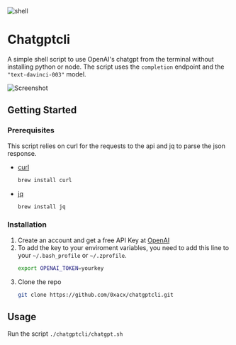 ![shell](https://user-images.githubusercontent.com/99351112/207697723-a3fabc0b-f067-4f83-96fd-1f7225a0bb38.svg)

# Chatgptcli

A simple shell script to use OpenAI's chatgpt from the terminal without installing python or node.
The script uses the `completion` endpoint and the `"text-davinci-003"` model.

![Screenshot](https://user-images.githubusercontent.com/99351112/207676114-3d2c934f-68a7-40cc-b113-df9c4e8f25c7.png)

## Getting Started

### Prerequisites

This script relies on curl for the requests to the api and jq to parse the json response.

* [curl](https://www.curl.se)
  ```sh
  brew install curl
  ```
* [jq](https://stedolan.github.io/jq/)
  ```sh
  brew install jq
  ```

### Installation

1. Create an account and get a free API Key at [OpenAI](https://openai.com/api/)
2. To add the key to your enviroment variables, you need to add this line to your `~/.bash_profile` or `~/.zprofile`.
   ```sh
   export OPENAI_TOKEN=yourkey
   ```
3. Clone the repo
   ```sh
   git clone https://github.com/0xacx/chatgptcli.git
   ```

<!-- USAGE EXAMPLES -->
## Usage

  Run the script
    ```
    ./chatgptcli/chatgpt.sh
    ```
